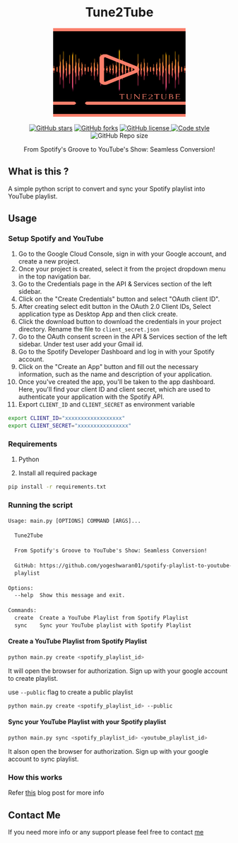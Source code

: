 <h1 align="center"> Tune2Tube </h1>

<p align="center">
  <img src="./tune2tube.png" alt="logo"  width="300" height="200">
</p>
<p align="center">
    <a href="https://github.com/yogeshwaran01/spotify-playlist-to-youtube-playlist/stargazers"><img alt="GitHub stars" src="https://img.shields.io/github/stars/yogeshwaran01/spotify-playlist-to-youtube-playlist"></a>
    <a href="https://github.com/yogeshwaran01/spotify-playlist-to-youtube-playlist/network">
    <img alt="GitHub forks" src="https://img.shields.io/github/forks/yogeshwaran01/spotify-playlist-to-youtube-playlist"></a>
    <a href="https://github.com/yogeshwaran01/spotify-playlist-to-youtube-playlist/blob/master/LICENSE.txt">
    <img alt="GitHub license" src="https://img.shields.io/github/license/yogeshwaran01/spotify-playlist-to-youtube-playlist?color=blue"/>
    </a>
    <a href="https://github.com/psf/black">
    <img alt="Code style" src="https://img.shields.io/badge/codestyle-Black-blue"/>
    </a>
    <img alt="GitHub Repo size" src="https://img.shields.io/github/repo-size/yogeshwaran01/spotify-playlist-to-youtube-playlist"/>
</p>

<p align="center">From Spotify's Groove to YouTube's Show: Seamless Conversion! </p>


## What is this ?

A simple python script to convert and sync your Spotify playlist into YouTube playlist.

## Usage

### Setup Spotify and YouTube

1. Go to the Google Cloud Console, sign in with your Google account, and create a new project.
2. Once your project is created, select it from the project dropdown menu in the top navigation bar.
3. Go to the Credentials page in the API & Services section of the left sidebar.
4. Click on the "Create Credentials" button and select "OAuth client ID".
5. After creating select edit button in the OAuth 2.0 Client IDs, Select application type as Desktop App and then click create.
6. Click the download button to download the credentials in your project directory. Rename the file to `client_secret.json`
7. Go to the OAuth consent screen in the API & Services section of the left sidebar. Under test user add your Gmail id.
8. Go to the Spotify Developer Dashboard and log in with your Spotify account.
9. Click on the "Create an App" button and fill out the necessary information, such as the name and description of your application.
10. Once you've created the app, you'll be taken to the app dashboard. Here, you'll find your client ID and client secret, which are used to authenticate your application with the Spotify API.
11. Export `CLIENT_ID` and `CLIENT_SECRET` as environment variable

```bash
export CLIENT_ID="xxxxxxxxxxxxxxxxxx"
export CLIENT_SECRET="xxxxxxxxxxxxxxxx"
```

### Requirements

1. Python

2. Install all required package

```bash
pip install -r requirements.txt
```

### Running the script

```txt
Usage: main.py [OPTIONS] COMMAND [ARGS]...

  Tune2Tube

  From Spotify's Groove to YouTube's Show: Seamless Conversion!

  GitHub: https://github.com/yogeshwaran01/spotify-playlist-to-youtube-
  playlist

Options:
  --help  Show this message and exit.

Commands:
  create  Create a YouTube Playlist from Spotify Playlist
  sync    Sync your YouTube playlist with Spotify Playlist
```

#### Create a YouTube Playlist from Spotify Playlist

```bash
python main.py create <spotify_playlist_id>
```

It will open the browser for authorization. Sign up with your google account to create playlist.

use `--public` flag to create a public playlist

```bash
python main.py create <spotify_playlist_id> --public
```

#### Sync your YouTube Playlist with your Spotify playlist

```bash
python main.py sync <spotify_playlist_id> <youtube_playlist_id>
```

It alson open the browser for authorization. Sign up with your google account to sync playlist.

### How this works

Refer [this](https://dev.to/yogeshwaran01/from-spotify-to-youtube-how-i-built-a-python-script-to-convert-playlists-2h89) blog post for more info

## Contact Me

If you need more info or any support please feel free to contact [me](mailto:yogeshin247@gmail.com)
